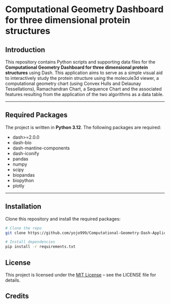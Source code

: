 # Computational Geometry Dashboard for three dimensional protein structures

## Introduction
This repository contains Python scripts and supporting data files for the **Computational Geometry Dashboard for three dimensional protein structures** using Dash.
This application aims to serve as a simple visual aid to interactively study the protein structure using the molecule3d viewer, a computational geometry chart (using Convex Hulls and Delaunay Tessellations), Ramachandran Chart, a Sequence Chart and the associated features resulting from the application of the two algorithms as a data table.


---

## Required Packages
The project is written in **Python 3.12**. The following packages are required:

- dash>=2.0.0
- dash-bio
- dash-mantine-components
- dash-iconify
- pandas
- numpy
- scipy
- biopandas
- biopython
- plotly

---

## Installation
Clone this repository and install the required packages:

```bash
# Clone the repo
git clone https://github.com/yojo999/Computational-Geometry-Dash-Application.git

# Install dependencies
pip install -r requirements.txt

```

## License
This project is licensed under the [MIT License](LICENSE) – see the LICENSE file for details.


## Credits
